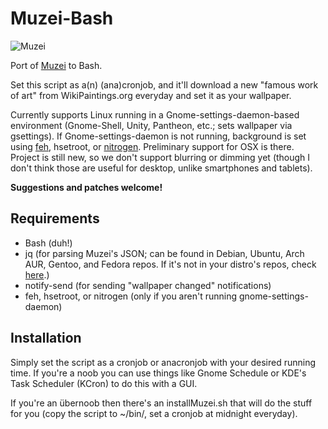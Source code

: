 Muzei-Bash
==========

  ![Muzei](http://i.imgur.com/vEFoIpw.png)

Port of [Muzei](https://github.com/romannurik/muzei/) to Bash.

Set this script as a(n) (ana)cronjob, and it'll download a new "famous work of art" from WikiPaintings.org everyday and set it as your wallpaper.

Currently supports Linux running in a Gnome-settings-daemon-based environment (Gnome-Shell, Unity, Pantheon, etc.; sets wallpaper via gsettings).  If Gnome-settings-daemon is not running, background is set using [feh](http://feh.finalrewind.org/), hsetroot, or [nitrogen](http://projects.l3ib.org/nitrogen/).  Preliminary support for OSX is there.  Project is still new, so we don't support blurring or dimming yet (though I don't think those are useful for desktop, unlike smartphones and tablets).

**Suggestions and patches welcome!**

Requirements
------------

* Bash (duh!)
* jq (for parsing Muzei's JSON; can be found in Debian, Ubuntu, Arch AUR, Gentoo, and Fedora repos.  If it's not in your distro's repos, check [here](http://stedolan.github.io/jq/download/).)
* notify-send (for sending "wallpaper changed" notifications)
* feh, hsetroot, or nitrogen (only if you aren't running gnome-settings-daemon)

Installation
------------

Simply set the script as a cronjob or anacronjob with your desired running time.  If you're a noob you can use things like Gnome Schedule or KDE's Task Scheduler (KCron) to do this with a GUI.

If you're an übernoob then there's an installMuzei.sh that will do the stuff for you (copy the script to ~/bin/, set a cronjob at midnight everyday).
